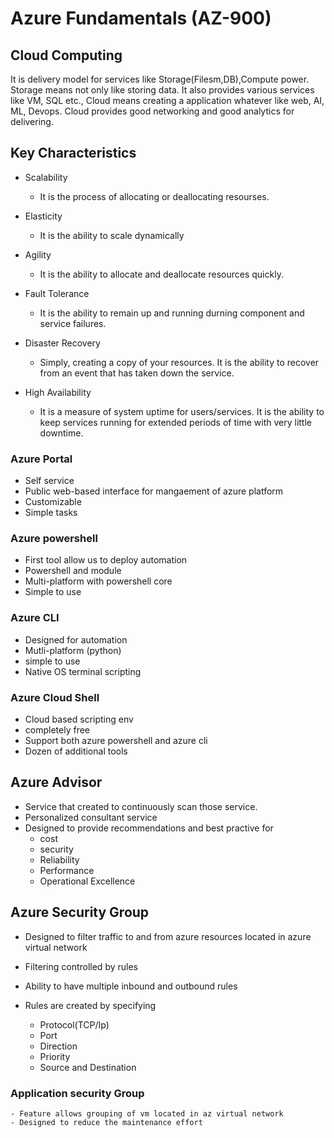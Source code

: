 # Azure Fundamentals (AZ-900)

## Cloud Computing

It is delivery model for services like Storage(Filesm,DB),Compute power. 
Storage means not only like storing data. It also provides various services like VM, SQL etc.,
Cloud means creating a application whatever like web, AI, ML, Devops. Cloud provides good networking and good analytics for delivering.

## Key Characteristics

- Scalability
    - It is the process of allocating or deallocating resourses. 

- Elasticity
    - It is the ability to scale dynamically

- Agility
    - It is the ability to allocate and deallocate resources quickly.

- Fault Tolerance
    - It is the ability to remain up and running durning component and service failures.

- Disaster Recovery
    - Simply, creating a copy of your resources. It is the ability to recover from an event that has taken down the service.

- High Availability
    - It is a measure of system uptime for users/services. It is the ability to keep services running for extended periods of time with very little downtime.


### Azure Portal

- Self service
- Public web-based interface for mangaement of azure platform
- Customizable
- Simple tasks

### Azure powershell

- First tool allow us to deploy automation
- Powershell and module
- Multi-platform with powershell core
- Simple to use

### Azure CLI

- Designed for automation
- Mutli-platform (python)
- simple to use
- Native OS terminal scripting

### Azure Cloud Shell

- Cloud based scripting env
- completely free
- Support both azure powershell and azure cli
- Dozen of additional tools

## Azure Advisor

- Service that created to continuously scan those service.
- Personalized consultant service
- Designed to provide recommendations and best practive for
    - cost
    - security
    - Reliability
    - Performance
    - Operational Excellence

## Azure Security Group

- Designed to filter traffic to and from azure resources located in azure virtual network

- Filtering controlled by rules

- Ability to have multiple inbound and outbound rules

- Rules are created by specifying
    - Protocol(TCP/Ip)
    - Port
    - Direction
    - Priority
    - Source and Destination

### Application security Group

    - Feature allows grouping of vm located in az virtual network
    - Designed to reduce the maintenance effort